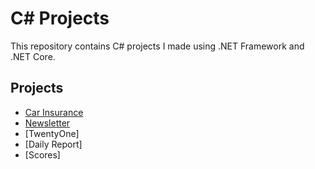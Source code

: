 # C# Projects
This repository contains C# projects I made using .NET Framework and .NET Core.

## Projects
- [Car Insurance](https://github.com/rdrigezariel/CSharpProjects/tree/main/Basic_C%23_Programs/CarInsurance)
- [Newsletter]()
- [TwentyOne]
- [Daily Report]
- [Scores]
